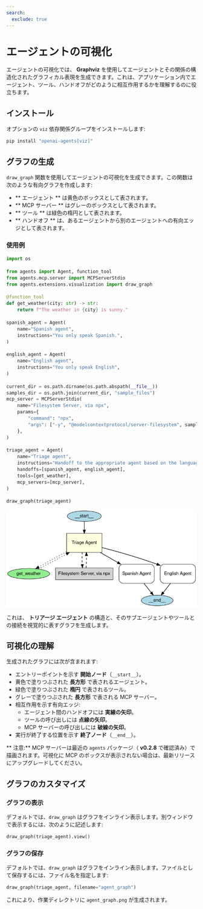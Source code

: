 ```yaml
---
search:
  exclude: true
---
```

# エージェントの可視化

エージェントの可視化では、 **Graphviz** を使用してエージェントとその関係の構造化されたグラフィカル表現を生成できます。これは、アプリケーション内でエージェント、ツール、ハンドオフがどのように相互作用するかを理解するのに役立ちます。

## インストール

オプションの `viz` 依存関係グループをインストールします:

```bash
pip install "openai-agents[viz]"
```

## グラフの生成

`draw_graph` 関数を使用してエージェントの可視化を生成できます。この関数は次のような有向グラフを作成します:

- ** エージェント ** は黄色のボックスとして表されます。
- ** MCP サーバー ** はグレーのボックスとして表されます。
- ** ツール ** は緑色の楕円として表されます。
- ** ハンドオフ ** は、あるエージェントから別のエージェントへの有向エッジとして表されます。

### 使用例

```python
import os

from agents import Agent, function_tool
from agents.mcp.server import MCPServerStdio
from agents.extensions.visualization import draw_graph

@function_tool
def get_weather(city: str) -> str:
    return f"The weather in {city} is sunny."

spanish_agent = Agent(
    name="Spanish agent",
    instructions="You only speak Spanish.",
)

english_agent = Agent(
    name="English agent",
    instructions="You only speak English",
)

current_dir = os.path.dirname(os.path.abspath(__file__))
samples_dir = os.path.join(current_dir, "sample_files")
mcp_server = MCPServerStdio(
    name="Filesystem Server, via npx",
    params={
        "command": "npx",
        "args": ["-y", "@modelcontextprotocol/server-filesystem", samples_dir],
    },
)

triage_agent = Agent(
    name="Triage agent",
    instructions="Handoff to the appropriate agent based on the language of the request.",
    handoffs=[spanish_agent, english_agent],
    tools=[get_weather],
    mcp_servers=[mcp_server],
)

draw_graph(triage_agent)
```

![エージェント グラフ](../assets/images/graph.png)

これは、 **トリアージ エージェント** の構造と、そのサブエージェントやツールとの接続を視覚的に表すグラフを生成します。


## 可視化の理解

生成されたグラフには次が含まれます:

- エントリーポイントを示す **開始ノード**（`__start__`）。
- 黄色で塗りつぶされた **長方形** で表されるエージェント。
- 緑色で塗りつぶされた **楕円** で表されるツール。
- グレーで塗りつぶされた **長方形** で表される MCP サーバー。
- 相互作用を示す有向エッジ:
  - エージェント間のハンドオフには **実線の矢印**。
  - ツールの呼び出しには **点線の矢印**。
  - MCP サーバーの呼び出しには **破線の矢印**。
- 実行が終了する位置を示す **終了ノード**（`__end__`）。

** 注意:** MCP サーバーは最近の `agents` パッケージ（ **v0.2.8** で確認済み）で描画されます。可視化に MCP のボックスが表示されない場合は、最新リリースにアップグレードしてください。

## グラフのカスタマイズ

### グラフの表示
デフォルトでは、`draw_graph` はグラフをインライン表示します。別ウィンドウで表示するには、次のように記述します:

```python
draw_graph(triage_agent).view()
```

### グラフの保存
デフォルトでは、`draw_graph` はグラフをインライン表示します。ファイルとして保存するには、ファイル名を指定します:

```python
draw_graph(triage_agent, filename="agent_graph")
```

これにより、作業ディレクトリに `agent_graph.png` が生成されます。